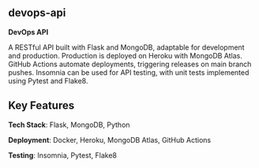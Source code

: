 ## devops-api
**DevOps API**

A RESTful API built with Flask and MongoDB, adaptable for development and production. Production is deployed on Heroku with MongoDB Atlas. GitHub Actions automate deployments, triggering releases on main branch pushes. Insomnia can be used for API testing, with unit tests implemented using Pytest and Flake8.

## **Key Features**
**Tech Stack**: Flask, MongoDB, Python

**Deployment**: Docker, Heroku, MongoDB Atlas, GitHub Actions

**Testing**: Insomnia, Pytest, Flake8
